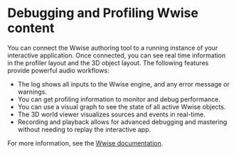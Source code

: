 # Debugging and Profiling Wwise content

You can connect the Wwise authoring tool to a running instance of your interactive application. Once connected, you can see real time information in the profiler layout and the 3D object layout. The following features provide powerful audio workflows:

- The log shows all inputs to the Wwise engine, and any error message or warnings.
- You can get profiling information to monitor and debug performance.
- You can use a visual graph to see the state of all active Wwise objects.
- The 3D world viewer visualizes sources and events in real-time.
- Recording and playback allows for advanced debugging and mastering without needing to replay the interactive app.

For more information, see the [Wwise documentation](https://www.audiokinetic.com/library/edge/?source=Help&id=profiling_overview).
